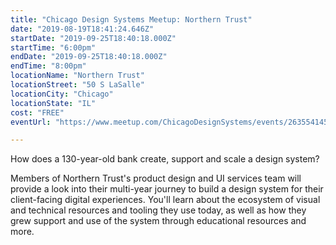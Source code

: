 ```yaml
---
title: "Chicago Design Systems Meetup: Northern Trust"
date: "2019-08-19T18:41:24.646Z"
startDate: "2019-09-25T18:40:18.000Z"
startTime: "6:00pm"
endDate: "2019-09-25T18:40:18.000Z"
endTime: "8:00pm"
locationName: "Northern Trust"
locationStreet: "50 S LaSalle"
locationCity: "Chicago"
locationState: "IL"
cost: "FREE"
eventUrl: "https://www.meetup.com/ChicagoDesignSystems/events/263554145/"

---
```


How does a 130-year-old bank create, support and scale a design system?

Members of Northern Trust's product design and UI services team will provide a look into their multi-year journey to build a design system for their client-facing digital experiences. You'll learn about the ecosystem of visual and technical resources and tooling they use today, as well as how they grew support and use of the system through educational resources and more.

